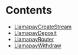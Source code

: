 

# Contents
- [LlamapayCreateStream](CreateStream.sol/contract.LlamapayCreateStream.md)
- [LlamapayDeposit](Deposit.sol/contract.LlamapayDeposit.md)
- [LlamapayRouter](LlamapayRouter.sol/contract.LlamapayRouter.md)
- [LlamapayWithdraw](Withdraw.sol/contract.LlamapayWithdraw.md)
